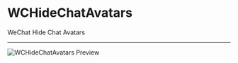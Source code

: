# WCHideChatAvatars
 WeChat Hide Chat Avatars

 ---
 ![WCHideChatAvatars Preview](https://img.ikstatic.cn/MTczNDM2NjIxODI5NyMzMDYjcG5n.png)